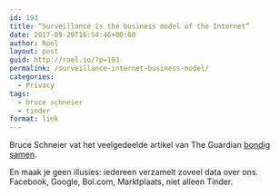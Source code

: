 ```yaml
---
id: 193
title: “Surveillance is the business model of the Internet”
date: 2017-09-29T16:54:46+00:00
author: Roel
layout: post
guid: http://roel.io/?p=193
permalink: /surveillance-internet-business-model/
categories:
  - Privacy
tags:
  - bruce schneier
  - tinder
format: link
---
```

Bruce Schneier vat het veelgedeelde artikel van The Guardian <a href="https://www.schneier.com/blog/archives/2017/09/the_data_tinder.html">bondig samen</a>.

En maak je geen illusies: iedereen verzamelt zoveel data over ons. Facebook, Google, Bol.com, Marktplaats, niet alleen Tinder.&nbsp;